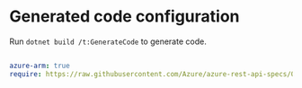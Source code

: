 # Generated code configuration

Run `dotnet build /t:GenerateCode` to generate code.

``` yaml

azure-arm: true
require: https://raw.githubusercontent.com/Azure/azure-rest-api-specs/0000000000000000000000000000000000000000/specification/ProviderNameLowercase/resource-manager/readme.md

```
